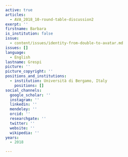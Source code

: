 ```yaml
---
active: true
articles:
  - AVA_2018_10-round-table-discussion2
exerpt: ''
firstname: Barbara
is_institution: false
issue:
  - content/issues/identity-from-double-to-avatar.md
issues: []
language:
  - English
lastname: Grespi
picture: ''
picture_copyright: ''
positions_and_institutions:
  - institution: Università di Bergamo, Italy
    positions: []
social_channels:
  google_scholar: ''
  instagram: ''
  linkedin: ''
  mendeley: ''
  orcid: ''
  researchgate: ''
  twitter: ''
  website: ''
  wikipedia: ''
years:
  - 2018

---
```

